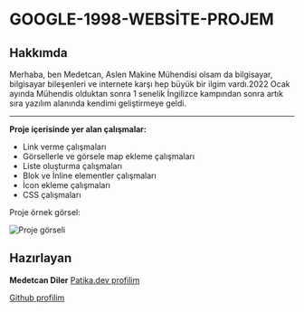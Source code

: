 # GOOGLE-1998-WEBSİTE-PROJEM




## Hakkımda
Merhaba, ben Medetcan, Aslen Makine Mühendisi olsam da bilgisayar, bilgisayar bileşenleri ve internete karşı hep büyük bir ilgim vardı.2022 Ocak ayında Mühendis olduktan sonra 1 senelik İngilizce kampından sonra artık sıra yazılım alanında kendimi geliştirmeye geldi.

---
**Proje içerisinde yer alan çalışmalar:**
* Link verme çalışmaları
* Görsellerle ve görsele map ekleme çalışmaları
* Liste oluşturma çalışmaları
* Blok ve İnline elementler çalışmaları
* İcon ekleme çalışmaları
* CSS çalışmaları


Proje örnek görsel:

![Proje görseli](https://i.hizliresim.com/5go6bxn.png)
## Hazırlayan
**Medetcan Diler**
[Patika.dev profilim](https://app.patika.dev/meddo)

[Github profilim](https://github.com/medetcandiler)


